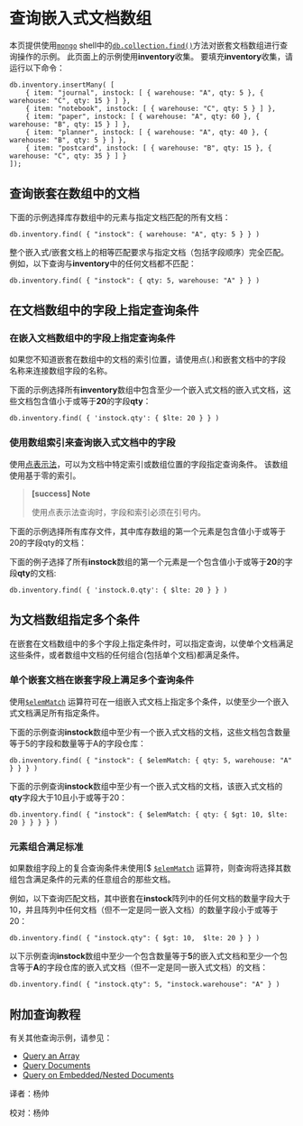 # 查询嵌入式文档数组
本页提供使用[`mongo`](https://docs.mongodb.com/master/reference/program/mongo/#bin.mongo) shell中的[`db.collection.find()`](https://docs.mongodb.com/manual/reference/method/db.collection.find/#db.collection.find)方法对嵌套文档数组进行查询操作的示例。 此页面上的示例使用**inventory**收集。 要填充**inventory**收集，请运行以下命令：

```shell
db.inventory.insertMany( [
	{ item: "journal", instock: [ { warehouse: "A", qty: 5 }, { warehouse: "C", qty: 15 } ] },  
	{ item: "notebook", instock: [ { warehouse: "C", qty: 5 } ] },
	{ item: "paper", instock: [ { warehouse: "A", qty: 60 }, { warehouse: "B", qty: 15 } ] },
	{ item: "planner", instock: [ { warehouse: "A", qty: 40 }, { warehouse: "B", qty: 5 } ] }, 
	{ item: "postcard", instock: [ { warehouse: "B", qty: 15 }, { warehouse: "C", qty: 35 } ] }
]);
```

## 查询嵌套在数组中的文档

下面的示例选择库存数组中的元素与指定文档匹配的所有文档：

```shell
db.inventory.find( { "instock": { warehouse: "A", qty: 5 } } )
```

整个嵌入式/嵌套文档上的相等匹配要求与指定文档（包括字段顺序）完全匹配。 例如，以下查询与**inventory**中的任何文档都不匹配：

```shell
db.inventory.find( { "instock": { qty: 5, warehouse: "A" } } )
```

## 在文档数组中的字段上指定查询条件

### 在嵌入文档数组中的字段上指定查询条件

如果您不知道嵌套在数组中的文档的索引位置，请使用点(.)和嵌套文档中的字段名称来连接数组字段的名称。

下面的示例选择所有**inventory**数组中包含至少一个嵌入式文档的嵌入式文档，这些文档包含值小于或等于**20**的字段**qty**：

```shell
db.inventory.find( { 'instock.qty': { $lte: 20 } } )
```

### 使用数组索引来查询嵌入式文档中的字段

使用[点表示法](https://docs.mongodb.com/master/reference/glossary/#term-dot-notation)，可以为文档中特定索引或数组位置的字段指定查询条件。 该数组使用基于零的索引。

> **[success] Note**
>
> 使用点表示法查询时，字段和索引必须在引号内。

下面的示例选择所有库存文件，其中库存数组的第一个元素是包含值小于或等于20的字段qty的文档：

下面的例子选择了所有**instock**数组的第一个元素是一个包含值小于或等于**20**的字段**qty**的文档:

```shell
db.inventory.find( { 'instock.0.qty': { $lte: 20 } } )
```

## 为文档数组指定多个条件

在嵌套在文档数组中的多个字段上指定条件时，可以指定查询，以使单个文档满足这些条件，或者数组中文档的任何组合(包括单个文档)都满足条件。

### 单个嵌套文档在嵌套字段上满足多个查询条件

使用[`$elemMatch`](https://docs.mongodb.com/master/reference/operator/query/elemMatch/#op._S_elemMatch) 运算符可在一组嵌入式文档上指定多个条件，以使至少一个嵌入式文档满足所有指定条件。

下面的示例查询**instock**数组中至少有一个嵌入式文档的文档，这些文档包含数量等于5的字段和数量等于A的字段仓库：

```shell
db.inventory.find( { "instock": { $elemMatch: { qty: 5, warehouse: "A" } } } )
```

下面的示例查询**instock**数组中至少有一个嵌入式文档的文档，该嵌入式文档的**qty**字段大于10且小于或等于20：

```shell
db.inventory.find( { "instock": { $elemMatch: { qty: { $gt: 10, $lte: 20 } } } } )
```

### 元素组合满足标准

如果数组字段上的复合查询条件未使用[$ [`$elemMatch`](https://docs.mongodb.com/master/reference/operator/query/elemMatch/#op._S_elemMatch) 运算符，则查询将选择其数组包含满足条件的元素的任意组合的那些文档。

例如，以下查询匹配文档，其中嵌套在**instock**阵列中的任何文档的数量字段大于10，并且阵列中任何文档（但不一定是同一嵌入文档）的数量字段小于或等于20：

```shell
db.inventory.find( { "instock.qty": { $gt: 10,  $lte: 20 } } )
```

以下示例查询**instock**数组中至少一个包含数量等于**5**的嵌入式文档和至少一个包含等于**A**的字段仓库的嵌入式文档（但不一定是同一嵌入式文档）的文档：

```shell
db.inventory.find( { "instock.qty": 5, "instock.warehouse": "A" } )
```

## 附加查询教程

有关其他查询示例，请参见：

- [Query an Array](https://docs.mongodb.com/manual/tutorial/query-arrays/)
- [Query Documents](https://docs.mongodb.com/manual/tutorial/query-documents/)
- [Query on Embedded/Nested Documents](https://docs.mongodb.com/manual/tutorial/query-embedded-documents/)



译者：杨帅

校对：杨帅